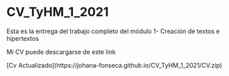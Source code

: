 # CV_TyHM_1_2021
Esta es la entrega del trabajo completo del módulo 1- Creación de textos e hipertextos
<p> 
Mi CV puede descargarse de este link
<p>
[Cv Actualizado](https://johana-fonseca.github.io/CV_TyHM_1_2021/CV.zip)


